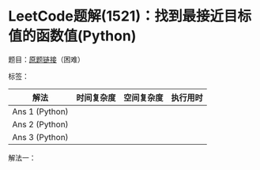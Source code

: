 # LeetCode题解(1521)：找到最接近目标值的函数值(Python)

题目：[原题链接](https://leetcode-cn.com/problems/find-a-value-of-a-mysterious-function-closest-to-target/)（困难）

标签：

| 解法           | 时间复杂度 | 空间复杂度 | 执行用时 |
| -------------- | ---------- | ---------- | -------- |
| Ans 1 (Python) |            |            |          |
| Ans 2 (Python) |            |            |          |
| Ans 3 (Python) |            |            |          |

解法一：

